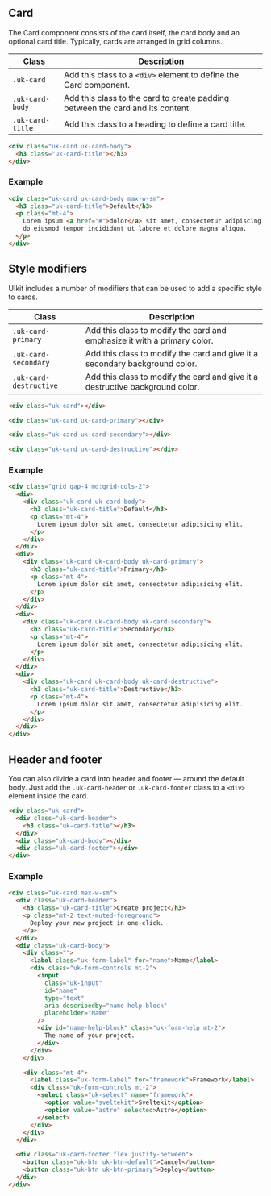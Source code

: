 ## Card

The Card component consists of the card itself, the card body and an optional card title. Typically, cards are arranged in grid columns.

| Class            | Description                                                                    |
| ---------------- | ------------------------------------------------------------------------------ |
| `.uk-card`       | Add this class to a `<div>` element to define the Card component.              |
| `.uk-card-body`  | Add this class to the card to create padding between the card and its content. |
| `.uk-card-title` | Add this class to a heading to define a card title.                            |

```html
<div class="uk-card uk-card-body">
  <h3 class="uk-card-title"></h3>
</div>
```

### Example

```html
<div class="uk-card uk-card-body max-w-sm">
  <h3 class="uk-card-title">Default</h3>
  <p class="mt-4">
    Lorem ipsum <a href="#">dolor</a> sit amet, consectetur adipiscing elit, sed
    do eiusmod tempor incididunt ut labore et dolore magna aliqua.
  </p>
</div>
```

## Style modifiers

UIkit includes a number of modifiers that can be used to add a specific style to cards.

| Class                  | Description                                                                   |
| ---------------------- | ----------------------------------------------------------------------------- |
| `.uk-card-primary`     | Add this class to modify the card and emphasize it with a primary color.      |
| `.uk-card-secondary`   | Add this class to modify the card and give it a secondary background color.   |
| `.uk-card-destructive` | Add this class to modify the card and give it a destructive background color. |

```html
<div class="uk-card"></div>

<div class="uk-card uk-card-primary"></div>

<div class="uk-card uk-card-secondary"></div>

<div class="uk-card uk-card-destructive"></div>
```

### Example

```html
<div class="grid gap-4 md:grid-cols-2">
  <div>
    <div class="uk-card uk-card-body">
      <h3 class="uk-card-title">Default</h3>
      <p class="mt-4">
        Lorem ipsum dolor sit amet, consectetur adipisicing elit.
      </p>
    </div>
  </div>
  <div>
    <div class="uk-card uk-card-body uk-card-primary">
      <h3 class="uk-card-title">Primary</h3>
      <p class="mt-4">
        Lorem ipsum dolor sit amet, consectetur adipisicing elit.
      </p>
    </div>
  </div>
  <div>
    <div class="uk-card uk-card-body uk-card-secondary">
      <h3 class="uk-card-title">Secondary</h3>
      <p class="mt-4">
        Lorem ipsum dolor sit amet, consectetur adipisicing elit.
      </p>
    </div>
  </div>
  <div>
    <div class="uk-card uk-card-body uk-card-destructive">
      <h3 class="uk-card-title">Destructive</h3>
      <p class="mt-4">
        Lorem ipsum dolor sit amet, consectetur adipisicing elit.
      </p>
    </div>
  </div>
</div>
```

## Header and footer

You can also divide a card into header and footer — around the default body. Just add the `.uk-card-header` or `.uk-card-footer` class to a `<div>` element inside the card.

```html
<div class="uk-card">
  <div class="uk-card-header">
    <h3 class="uk-card-title"></h3>
  </div>
  <div class="uk-card-body"></div>
  <div class="uk-card-footer"></div>
</div>
```

### Example

```html
<div class="uk-card max-w-sm">
  <div class="uk-card-header">
    <h3 class="uk-card-title">Create project</h3>
    <p class="mt-2 text-muted-foreground">
      Deploy your new project in one-click.
    </p>
  </div>
  <div class="uk-card-body">
    <div class="">
      <label class="uk-form-label" for="name">Name</label>
      <div class="uk-form-controls mt-2">
        <input
          class="uk-input"
          id="name"
          type="text"
          aria-describedby="name-help-block"
          placeholder="Name"
        />
        <div id="name-help-block" class="uk-form-help mt-2">
          The name of your project.
        </div>
      </div>
    </div>

    <div class="mt-4">
      <label class="uk-form-label" for="framework">Framework</label>
      <div class="uk-form-controls mt-2">
        <select class="uk-select" name="framework">
          <option value="sveltekit">Sveltekit</option>
          <option value="astro" selected>Astro</option>
        </select>
      </div>
    </div>
  </div>

  <div class="uk-card-footer flex justify-between">
    <button class="uk-btn uk-btn-default">Cancel</button>
    <button class="uk-btn uk-btn-primary">Deploy</button>
  </div>
</div>
```
